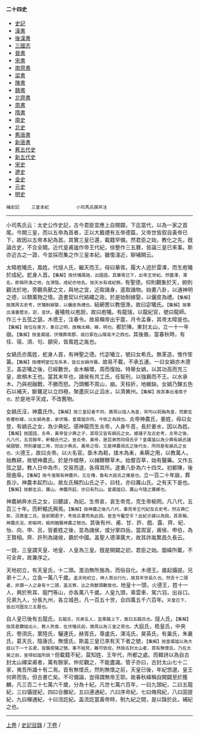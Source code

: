  



#### 二十四史

*   [史記](../a01/a01.md)
*   [漢書](../a02/a02.md)
*   [後漢書](../a03/a03.md)
*   [三國志](../a04/a04.md)
*   [晉書](../a05/a05.md)
*   [宋書](../a06/a06.md)
*   [南齊書](../a07/a07.md)
*   [梁書](../a08/a08.md)
*   [陳書](../a09/a09.md)
*   [魏書](../a10/a10.md)
*   [北齊書](../a11/a11.md)
*   [周書](../a12/a12.md)
*   [隋書](../a13/a13.md)
*   [南史](../a14/a14.md)
*   [北史](../a15/a15.md)
*   [舊唐書](../a16/a16.md)
*   [新唐書](../a17/a17.md)
*   [舊五代史](../a18/a18.md)
*   [新五代史](../a19/a19.md)
*   [宋史](../a20/a20.md)
*   [遼史](../a21/a21.md)
*   [金史](../a22/a22.md)
*   [元史](../a23/a23.md)
*   [明史](../a24/a24.md)


`補史記`　　 `三皇本紀` 　　　　　`小司馬氏撰并注`

* * *

小司馬氏云：太史公作史記，古今君臣宜應上自開闢，下迄當代，以為一家之首尾。今闕三皇，而以五帝為首者，正以大戴禮有五帝德篇，又帝世皆叙自黃帝已下，故因以五帝本紀為首。其實三皇已還，載籍罕備。然君臣之始，教化之先，旣論古史，不合全闕。近代皇甫謐作帝王代紀，徐整作三五曆，皆論三皇已來事。斯亦近古之一證，今並採而集之作三皇本紀。雖復淺近，聊補闕云。

太皡庖犧氏，風姓。代燧人氏，繼天而王。母曰華胥。履大人迹於雷澤，而生庖犧於成紀。蛇身人首。`【集解】按伏犧風姓，出國語。其華胥已下，出帝王世紀。然雷澤，澤名，即舜所漁之地，在濟陰。成紀亦地名，按天水有成紀縣。`有聖德。仰則觀象於天，俯則觀法於地，旁觀鳥獸之文，與地之宜，近取諸身，逺取諸物。始畫八卦，以通神明之德，以類萬物之情。造書契以代結繩之政。於是始制嫁娶，以儷皮為禮。`【集解】按譙周古史考，伏犧制嫁娶，以儷皮為禮也。`結網罟以教佃漁，故曰宓犧氏。`【集解】按事出漢書歷志。宓，音伏。`養犧牲以庖厨，故曰庖犧。有龍瑞，以龍紀官，號曰龍師。作三十五弦之瑟。木德王，注春令。故易稱帝出乎震，月令孟春，其帝太皡是也。`【集解】按位在東方，象日之明，故稱太皡。皡，明也。`都於陳。東封太山，立一十一年崩。`【集解】按皇甫謐，伏犧葬南郡，或曰冢在山陽高平之西也。`其後裔，當春秋時，有任、宿、須、句、顓臾，皆風姓之胤也。

女媧氏亦風姓，蛇身人首，有神聖之德。代宓犧立，號曰女希氏。無革造，惟作笙簧。`【集解】按禮明堂位及系本，皆云女媧作簧。`故易不載，不承五運。一曰女媧亦木德王。盖宓犧之後，已經數世。金木輪環，周而復始。特舉女媧，以其功高而充三皇，故頻木王也。當其末年也，諸侯有共工氏，任智刑，以強霸而不王。以水承木，乃與祝融戰，不勝而怒。乃頭觸不周山，崩。天柱折，地維缺。女媧乃鍊五色石以補天，斷鼇足以立四極，聚蘆灰以止滔水，以濟兾州。`【集解】按其事出淮南子也。`於是地平天成，不改舊物。

女媧氏沒，神農氏作。`【集解】按三皇記者不同，譙周以燧人為皇，宋均以祝融為皇，而鄭玄依春秋緯，以女媧為皇，承伏犧，皇甫謐亦同，今依之為說也。`炎帝神農氏，姜姓，母曰女登，有媧氏之女，為少典妃。感神龍而生炎帝，人身牛首，長於姜水，因以為姓。`【集解】按國語，炎帝，黃帝皆少典之子，其母又皆有媧氏之女。據諸子及古史考，炎帝之後，凡八代，五百餘年，軒轅氏代之。豈炎帝、黃帝，是昆弟而同母氏乎？皇甫謐以為少典有媧氏諸侯國號，然則姜姬二帝，同出少典氏，黃帝之母，又是神農母氏之後代女，所同是有媧氏之女也。`火德王，故曰炎帝。以火名官。斲木為耜，揉木為耒，耒耨之用，以教萬人。始教耕，故號神農氏。於是作蜡祭，以赭鞭鞭草木。始嘗百草，始有醫藥。又作五弦之瑟。教人日中為市，交易而退，各得其所。遂重八卦為六十四爻。初都陳，後居曲阜。`【集解】按今淮陽有神農井。又左傳，魯有大庭氏之庫是也。`立一百二十年崩，葬長沙。神農本起烈山，故左氏稱烈山氏之子，曰柱，亦曰厲山氏。之有天下是也。`【集解】按鄭玄云，厲山，神農所起，亦曰有烈山。皇甫謐曰，厲山今隨之厲鄉也。`

神農納奔水氏之女，曰聽詙，為妃。生帝哀，哀生帝克，克生帝榆罔。凡八代，五百三十年。而軒轅氏興焉。`【集解】按神農之後凡八代，事見帝王代紀及古史考。然古典亡矣，況譙皇二氏，皆前聞君子，考按古書而為此說。豈至今鑿空乎？此紀示據以為說。其易稱，神農氏沒，即榆罔，榆罔猶襲神農之號也。`其後有州、甫、甘、許、戲、露、齊、紀、怡、向、申、呂，皆姜姓之後，並為諸侯，或分掌四岳。當周室，甫侯、申伯，為王賢相。齊、許列為諸侯，霸於中國。盖聖人德澤廣大，故其祚胤繁昌久長云。

一說，三皇謂天皇、地皇、人皇為三皇。旣是開闢之初，君臣之始。圖緯所載，不可全弃，故兼序之。

天地初立，有天皇氏，十二頭。澹泊無所施為，而俗自化。木德王。歲起攝提。兄弟十二人，立各一萬八千歲。`盖天地初立，神人首出行化，故其年世長久也。然言十二頭者，非謂一人之身有十二頭，盖古質，比之鳥獸頭數故也。`地皇十一頭，火德王，姓十一人，興於熊耳、龍門等山，亦各萬八千歲。人皇九頭，乘雲車、駕六羽，出谷口。兄弟九人，分長九州，各立城邑，凡一百五十世，合四萬五千六百年。`天皇已下，皆出河圖及三五曆也。`

自人皇已後有五龍氏，`五龍氏，兄弟五人，並乘龍上下，故曰五龍氏也。`燧人氏，`【集解】按其君鑽燧出火，教人熟食，在伏犧氏前，譙周以為三皇之首也。`大庭氏，栢皇氏，中央氏，卷須氏，栗陸氏，驪連氏，赫胥氏，尊盧氏，渾沌氏，昊英氏，有巢氏，朱襄氏，葛天氏，陰康氏，無懷氏，斯盖三皇已來有天下者之號，`【集解】按皇甫謐以為大庭以下一十五君，皆襲庖犧之號。事不經見，難可依從。然按古封太山者，首有無懷氏，乃在太昊之前，豈得如謐所說？`但載籍不紀，莫知姓、王年代，所都之處。而韓詩以為自古封太山禪梁甫者，萬有餘家。仲尼觀之，不能盡識。管子亦曰，古封太山七十二家，夷吾所識十有二焉。首有無懷氏，然則無懷之前，天皇已後，年紀悠邈，皇王何昇而告。但古書亡矣。不可備論，豈得謂無帝王耶。故春秋緯稱自開闢至於獲麟，凡三百二十七萬六千歲，分為十紀。凡世七萬六百年，一曰九頭紀，二曰五龍紀，三曰懾提紀，四曰合雒紀，五曰連通紀，六曰序命紀，七曰脩飛紀，八曰囬提紀，九曰樿通紀，十曰流訖紀。盖流訖當黃帝時，制九紀之間，是以錄於此，補紀之也。

* * *

[上卷](136.md) / [史記目錄](a01.md) / [下卷](001.md) /

    